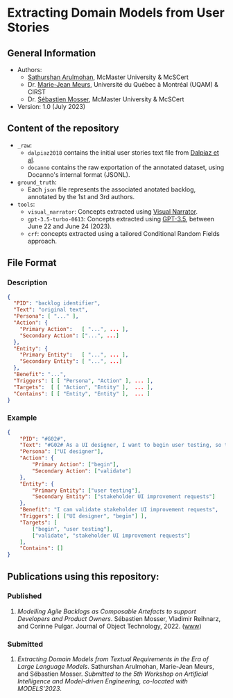 # Extracting Domain Models from User Stories

## General Information

- Authors:
  - [Sathurshan Arulmohan](arulmohs@mcmaster.ca), McMaster University & McSCert
  - Dr. [Marie-Jean Meurs](meurs.marie-jean@uqam.ca), Université du Québec à Montréal (UQAM) & CIRST
  - Dr. [Sébastien Mosser](mossers@mcmaster.ca), McMaster University & McSCert
- Version: 1.0 (July 2023)

## Content of the repository

- `_raw`:
  - `dalpiaz2018` contains the initial user stories text file from [Dalpiaz et al](https://data.mendeley.com/datasets/7zbk8zsd8y/1).
  - `docanno` contains the raw exportation of the annotated dataset, using Docanno's internal format (JSONL).
- `ground_truth`:
  - Each `json` file represents the associated anotated backlog, annotated by the 1st and 3rd authors.
- `tools`:
  - `visual_narrator`: Concepts extracted using [Visual Narrator](https://github.com/MarcelRobeer/VisualNarrator).
  - `gpt-3.5-turbo-0613`: Concepts extracted using [GPT-3.5](https://platform.openai.com/docs/guides/gpt), between June 22 and June 24 (2023).
  - `crf`: concepts extracted using a tailored Conditional Random Fields approach.

## File Format

### Description 

```json
{
  "PID": "backlog identifier",
  "Text": "original text",
  "Persona": [ "..." ],
  "Action": {
    "Primary Action":   [ "...", ... ],
    "Secondary Action": ["...", ...] 
  },
  "Entity": { 
    "Primary Entity":   [ "...", ... ], 
    "Secondary Entity": [ "...", ...] 
  },
  "Benefit": "...",
  "Triggers": [ [ "Persona", "Action" ], ... ],
  "Targets":  [ [ "Action", "Entity" ],  ... ],
  "Contains": [ [ "Entity", "Entity" ],  ... ]
}
```

### Example

```json
{
    "PID": "#G02#",
    "Text": "#G02# As a UI designer, I want to begin user testing, so that I can validate stakeholder UI improvement requests.",
    "Persona": ["UI designer"],
    "Action": {
        "Primary Action": ["begin"],
        "Secondary Action": ["validate"]
    },
    "Entity": {
        "Primary Entity": ["user testing"],
        "Secondary Entity": ["stakeholder UI improvement requests"]
    },
    "Benefit": "I can validate stakeholder UI improvement requests",
    "Triggers": [ ["UI designer", "begin"] ],
    "Targets": [
        ["begin", "user testing"],
        ["validate", "stakeholder UI improvement requests"]
    ],
    "Contains": []
}
```

## Publications using this repository:

### Published
1. _Modelling Agile Backlogs as Composable Artefacts to support Developers and Product Owners_. Sébastien Mosser, Vladimir Reihnarz, and Corinne Pulgar. Journal of Object Technology, 2022. ([www](https://archipel.uqam.ca/15421/1/ECMFA_2022_paper_3.pdf))

### Submitted

1. _Extracting Domain Models from Textual Requirements in the Era of Large Language Models_. Sathurshan Arulmohan, Marie-Jean Meurs, and Sébastien Mosser. _Submitted to the 5th Workshop on Artificial Intelligence and Model-driven Engineering, co-located with MODELS'2023_.